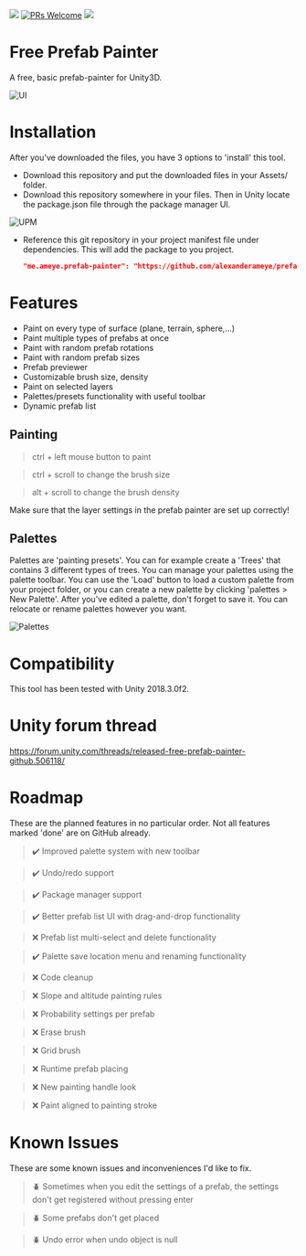 
![](https://img.shields.io/badge/unity-2018.1%2B-blue.svg)
[![PRs Welcome](https://img.shields.io/badge/PRs-welcome-blue.svg)](http://makeapullrequest.com)
[![](https://img.shields.io/twitter/follow/alexanderameye.svg?label=Follow&style=social)](https://twitter.com/intent/follow?screen_name=alexanderameye)

# Free Prefab Painter
A free, basic prefab-painter for Unity3D.

![UI](https://i.imgur.com/T3jS9Cp.png)

# Installation
After you've downloaded the files, you have 3 options to 'install' this tool.

* Download this repository and put the downloaded files in your Assets/ folder.
* Download this repository somewhere in your files. Then in Unity locate the package.json file through the package manager UI.

![UPM](https://i.imgur.com/HiaOKBa.png)

* Reference this git repository in your project manifest file under dependencies. This will add the package to you project.

  ```json
  "me.ameye.prefab-painter": "https://github.com/alexanderameye/prefab-painter.git"
  ```

# Features
- Paint on every type of surface (plane, terrain, sphere,...)
- Paint multiple types of prefabs at once
- Paint with random prefab rotations
- Paint with random prefab sizes
- Prefab previewer
- Customizable brush size, density
- Paint on selected layers
- Palettes/presets functionality with useful toolbar
- Dynamic prefab list

## Painting

> ctrl + left mouse button to paint

> ctrl + scroll to change the brush size

> alt + scroll to change the brush density

Make sure that the layer settings in the prefab painter are set up correctly!

## Palettes
Palettes are 'painting presets'. You can for example create a 'Trees' that contains 3 different types of trees.
You can manage your palettes using the palette toolbar. You can use the 'Load' button to load a custom palette from your project folder, or you can create a new palette by clicking 'palettes > New Palette'. After you've edited a palette, don't forget to save it.
You can relocate or rename palettes however you want.

![Palettes](https://i.imgur.com/skjtNka.png)

# Compatibility
This tool has been tested with Unity 2018.3.0f2.

# Unity forum thread
https://forum.unity.com/threads/released-free-prefab-painter-github.506118/

# Roadmap
These are the planned features in no particular order. Not all features marked 'done' are on GitHub already.

> :heavy_check_mark: Improved palette system with new toolbar

> :heavy_check_mark: Undo/redo support

> :heavy_check_mark: Package manager support

> :heavy_check_mark: Better prefab list UI with drag-and-drop functionality

> :x: Prefab list multi-select and delete functionality

> :heavy_check_mark: Palette save location menu and renaming functionality

> :x: Code cleanup

> :x: Slope and altitude painting rules

> :x: Probability settings per prefab

> :x: Erase brush

> :x: Grid brush

> :x: Runtime prefab placing

> :x: New painting handle look

> :x: Paint aligned to painting stroke


# Known Issues
These are some known issues and inconveniences I'd like to fix.

> :beetle: Sometimes when you edit the settings of a prefab, the settings don't get registered without pressing enter

> :beetle: Some prefabs don't get placed

> :beetle: Undo error when undo object is null


